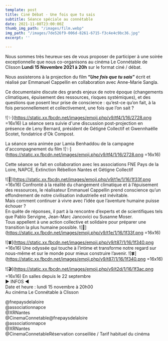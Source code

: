 ```yaml
---
template: post
title: Ciné Débat - Une fois que tu sais
subtitle: Séance spéciale au connétable
date: 2021-11-08T23:00:00Z
thumb_img_path: "/images/film.webp"
img_path: "/images/7de526f9-006d-8261-6715-f3c4e4c9bc36.jpg"
excerpt: ''

---
```

Nous sommes très heureux⋅ses de vous proposer de participer à une soirée exceptionnelle que nous co-organisons au cinéma Le Connétable de Clisson **Lundi 15 Novembre 2021 à 20h** sur le format ciné / débat.

Nous assisterons à la projection du film **“_Une fois que tu sais_”** écrit et réalisé par Emmanuel Cappellin en collaboration avec Anne-Marie Sangla.

Ce documentaire discute des grands enjeux de notre époque (changements climatiques, épuisement des ressources, risques systémiques), et des questions que posent leur prise de conscience : qu’est-ce qu’on fait, à la fois personnellement et collectivement, une fois que l’on sait ?

![✨](https://static.xx.fbcdn.net/images/emoji.php/v9/tf4/1/16/2728.png =16x16) La séance sera suivie d'une discussion post-projection en présence de Leny Bernard, président de Gétigné Collectif et Gwennhaëlle Scotet, fondatrice d'Ok Compost.

La séance sera animée par Lamia Benhaddou de la campagne d'accompagnement du film ![✨](https://static.xx.fbcdn.net/images/emoji.php/v9/tf4/1/16/2728.png =16x16)

Cette séance se fait en collaboration avec les associations FNE Pays de la Loire, NAPCE, Extinction Rébellion Nantes et Gétigne Collectif

![🌿](https://static.xx.fbcdn.net/images/emoji.php/v9/t1e/1/16/1f33f.png =16x16) Confronté à la réalité du changement climatique et à l’épuisement des ressources, le réalisateur Emmanuel Cappellin prend conscience qu’un effondrement de notre civilisation industrielle est inévitable.  
Mais comment continuer à vivre avec l’idée que l’aventure humaine puisse échouer ?  
En quête de réponses, il part à la rencontre d’experts et de scientifiques tels que Pablo Servigne, Jean-Marc Jancovici ou Susanne Moser.  
Tous appellent à une action collective et solidaire pour préparer une transition la plus humaine possible. ![🌿](https://static.xx.fbcdn.net/images/emoji.php/v9/t1e/1/16/1f33f.png =16x16)

![🍀](https://static.xx.fbcdn.net/images/emoji.php/v9/t87/1/16/1f340.png =16x16) Une odyssée qui touche à l’intime et transforme notre regard sur nous-même et sur le monde pour mieux construire l’avenir. ![🍀](https://static.xx.fbcdn.net/images/emoji.php/v9/t87/1/16/1f340.png =16x16)

![🎬](https://static.xx.fbcdn.net/images/emoji.php/v9/t2d/1/16/1f3ac.png =16x16) En salles depuis le 22 septembre  
► INFOS ◄  
Date et heure : lundi 15 novembre à 20h00  
Au cinéma Le Connétable à Clisson

@fnepaysdelaloire  
@associationnapce  
@XRNantes   
@CinemaConnetable@fnepaysdelaloire  
@associationnapce  
@XRNantes   
@CinemaConnetableRéservation conseillée / Tarif habituel du cinéma